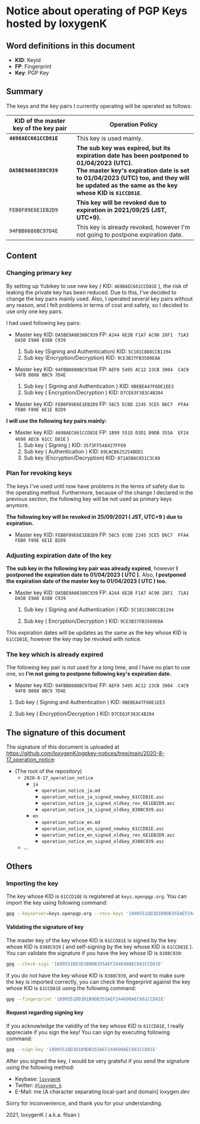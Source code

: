 # Notice about operating of PGP Keys hosted by loxygenK

## Word definitions in this document

- **KID**: Keyid
- **FP**: Fingerprint
- **Key**: PGP Key

## Summary

The keys and the key pairs I currently operating will be operated as follows:

| KID of the master key of the key pair | Operation Policy                                             |
| ------------------------------------- | ------------------------------------------------------------ |
| **`4698AEC661CCD81E`**                | This key is used mainly.                                     |
| **`DA5BE9A08388C939`**                | **The sub key was expired, but its expiration date has been postponed to 01/04/2023 (UTC).**<br />**The master key's expiration date is set to 01/04/2023 (UTC) too, and they will be updated as the same as the key whose KID is `61CCD81E`**. |
| `FEB0F89E6E1EB2D9`                    | **This key will be revoked due to expiration in 2021/09/25 (JST, UTC+9).** |
| `94FBB0880BC97D4E`                    | This key is already revoked, however I'm not going to postpone expiration date. |

## Content

### Changing primary key

By setting up Yubikey to use new key ( KID: `4698AEC661CCD81E` ), the risk of leaking the private key has been reduced. Due to this, I've decided to change the key pairs mainly used. Also, I operated several key pairs without any reason, and I felt problems in terms of cost and safety, so I decided to use only one key pairs.

I had used following key pairs:

- Master key
  KID: `DA5BE9A08388C939`
  FP: `A244 6E2B F1A7 AC90 28F1  71A3 DA5B E9A0 8388 C939`
  1. Sub key (Signing and Authentication)
     KID: `5C101C888CCB1194`
  2. Sub key (Encryption/Decryption)
     KID: `9CE3B37FB3509E8A`

- Master key
  KID: `94FBB0880BC97D4E`
  FP: `AEF0 5495 AC12 23CB 3904  C4C9 94FB B088 0BC9 7D4E`
  1. Sub key ( Signing and Authentication )
     KID: `0BEBEA47F6DE1EE3`
  2. Sub key ( Encryption/Decryption )
     KID: `D7CE63F383C4B204`

- Master key
  KID: `FEB0F89E6E1EB2D9`
  FP: `56C5 EC0D 2245 3CE5 D6C7  FFA4 FEB0 F89E 6E1E B2D9`

**I will use the following key pairs mainly:**

- Master key
  KID: `4698AEC661CCD81E`
  FP: `1899 551D D3D1 B9DB 355A  EF24 4698 AEC6 61CC D81E` )
  1. Sub key ( Signing )
     KID: `3573FF548427FF69`
  2. Sub key ( Authentication )
     KID: `69CACB625254BDD1`
  3. Sub key (Encryption/Decryption)
     KID: `871A5B6C051C3CA9`

### Plan for revoking keys

The keys I've used until now have problems in the terms of safety due to the operating method. Furthermore, because of the change I declared in the previous section, the following key will be not used as primary keys anymore.

**The following key will be revoked in 25/09/2021 ( JST, UTC+9 ) due to expiration.**

- Master key
  KID: `FEB0F89E6E1EB2D9`
  FP: `56C5 EC0D 2245 3CE5 D6C7  FFA4 FEB0 F89E 6E1E B2D9`

### Adjusting expiration date of the key

**The sub key in the following key pair was already expired**, however **I postponed the expiration date to 01/04/2023 ( UTC ).** Also, **I postponed the expiration date of the master key to 01/04/2023 ( UTC ) too.**

- Master key
  KID: `DA5BE9A08388C939`
  FP: `A244 6E2B F1A7 AC90 28F1  71A3 DA5B E9A0 8388 C939`

  1. Sub key ( Signing and Authentication )
     KID: `5C101C888CCB1194`

  2. Sub key ( Encryption/Decryption )
     KID: `9CE3B37FB3509E8A`

This expiration dates will be updates as the same as the key whose KID is `61CCD81E`, however the key may be revoked with notice.

### The key which is already expired

The following key pair is not used for a long time, and I have no plan to use one, so **I'm not going to postpone following key's expiration date.**

- Master key
  KID: `94FBB0880BC97D4E`
  FP: `AEF0 5495 AC12 23CB 3904  C4C9 94FB B088 0BC9 7D4E`
1. Sub key ( Signing and Authentication )
     KID: `0BEBEA47F6DE1EE3`
  
2. Sub key ( Encryption/Decryption )
     KID: `D7CE63F383C4B204`

## The signature of this document

The signature of this document is uploaded at https://github.com/loxygenK/pgpkey-notices/tree/main/2020-8-17_operation_notice:

- (The root of the repository)
  - `2020-8-17_operation_notice`
    - `ja`
      - `operation_notice_ja.md`
      - `operation_notice_ja_signed_newkey_61CCD81E.asc`
      - `operation_notice_ja_signed_oldkey_rev_6E1EB2D9.asc`
      - `operation_notice_ja_signed_oldkey_8388C939.asc`
    - `en`
      - `operation_notice_en.md`
      - `operation_notice_en_signed_newkey_61CCD81E.asc`
      - `operation_notice_en_signed_oldkey_rev_6E1EB2D9.asc`
      - `operation_notice_en_signed_oldkey_8388C939.asc`
  - ...

## Others

### Importing the key

The key whose KID is `61CCD18E` is registered at `keys.openpgp.org`. You can import the key using following command:

```sh
gpg --keyserver=keys.openpgp.org --recv-keys '1899551DD3D1B9DB355AEF244698AEC661CCD81E'
```

#### Validating the signature of key

The master key of the key whose KID is `61CCD81E` is signed by the key whose KID is `8388C939` ( and self-signing by the key whose KID is `61CCD81E` ). You can validate the signature if you have the key whose ID is `8388C939`:

```sh
gpg --check-sigs '1899551DD3D1B9DB355AEF244698AEC661CCD81E'
```

If you do not have the key whose KID is `8388C939`, and want to make sure the key is imported correctly, you can check the fingerprint against the key whose KID is `61CCD81E` using the following command:

```sh
gpg --fingerprint '1899551DD3D1B9DB355AEF244698AEC661CCD81E'
```

#### Request regarding signing key

If you acknowledge the validity of the key whose KID is `61CCD81E`, I really appreciate if you sign the key! You can sign by executing following command: 

```sh
gpg --sign-key '1899551DD3D1B9DB355AEF244698AEC661CCD81E'
```

After you signed the key, I would be very grateful if you send the signature using the following method:

- Keybase: [`loxygenK`](https://keybase.io/loxygenK)
- Twitter: [`@loxygen_k`](https://twitter.com/loxygen_k)
- E-Mail: me [A character separating local-part and domain] loxygen.dev



Sorry for inconvenience, and thank you for your understanding.

2021, loxygenK ( a.k.a. flisan )